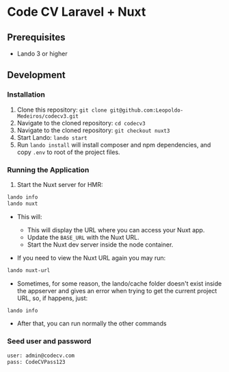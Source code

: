 # Code CV Laravel + Nuxt

## Prerequisites

- Lando 3 or higher

## Development

### Installation

1. Clone this repository: `git clone git@github.com:Leopoldo-Medeiros/codecv3.git`
2. Navigate to the cloned repository: `cd codecv3`
3. Navigate to the cloned repository: `git checkout nuxt3`
4. Start Lando: `lando start`
5. Run `lando install` will install composer and npm dependencies, and copy `.env` to root of the project files.

### Running the Application

1. Start the Nuxt server for HMR:

```bash
lando info
lando nuxt
```

* This will:
    * This will display the URL where you can access your Nuxt app.
    * Update the `BASE_URL` with the Nuxt URL.
    * Start the Nuxt dev server inside the node container.


* If you need to view the Nuxt URL again you may run:

```bash
lando nuxt-url
```

* Sometimes, for some reason, the lando/cache folder doesn't exist inside the appserver and gives an error when trying to get the current project URL, so, if happens, just:

```bash
lando info
```

* After that, you can run normally the other commands

### Seed user and password

```bash
user: admin@codecv.com
pass: CodeCVPass123
```
